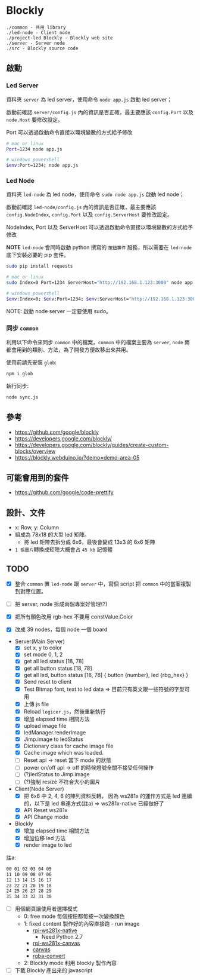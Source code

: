 # Blockly

```text
./common - 共用 library
./led-node - Client node
./project-led Blockly - Blockly web site
./server - Server node
./src - Blockly source code
```

## 啟動

### Led Server

資料夾 `server` 為 led server，使用命令 `node app.js` 啟動 led server；

啟動前確認 `server/config.js` 內的資訊是否正確，最主要應該 `config.Port` 以及 `node.Host` 要修改設定。

Port 可以透過啟動命令直接以環境變數的方式給予修改

```sh
# mac or linux
Port=1234 node app.js

# windows powershell
$env:Port=1234; node app.js
```

### Led Node

資料夾 `led-node` 為 led node，使用命令 `sudo node app.js` 啟動 led node；

啟動前確認 `led-node/config.js` 內的資訊是否正確，最主要應該 `config.NodeIndex`, `config.Port` 以及 `config.ServerHost` 要修改設定。

NodeIndex, Port 以及 ServerHost 可以透過啟動命令直接以環境變數的方式給予修改

**NOTE** `led-node` 會同時啟動 python 撰寫的 `按鈕事件` 服務，所以需要在 `led-node` 底下安裝必要的 pip 套件。

```sh
sudo pip install requests
```

```sh
# mac or linux
sudo Index=0 Port=1234 ServerHost="http://192.168.1.123:3000" node app.js

# windows powershell
$env:Index=0; $env:Port=1234; $env:ServerHost="http://192.168.1.123:3000"; node app.js
```

NOTE: 啟動 node server 一定要使用 sudo。

### 同步 `common`

利用以下命令來同步 `common` 中的檔案，`common` 中的檔案主要為 `server`, `node` 兩都會用到的類別、方法，為了開發方便故移出來共用。

使用前請先安裝 `glob`:

```sh
npm i glob
```

執行同步:

```sh
node sync.js
```

## 參考

- https://github.com/google/blockly
- https://developers.google.com/blockly/
- https://developers.google.com/blockly/guides/create-custom-blocks/overview
- https://blockly.webduino.io/?demo=demo-area-05

## 可能會用到的套件

- https://github.com/google/code-prettify

## 設計、文件

- x: Row, y: Column
- 組成為 78x18 的大型 led 矩陣。
  - 將 led 矩陣去拆分成 6x6，最後會變成 13x3 的 6x6 矩陣
- `1 張圖片`轉換成矩陣大概會占 `45 kb` 記憶體

## TODO

- [x] 整合 `common` 置 `led-node` 跟 `server` 中，寫個 script 把 `common` 中的當案複製到對應位置。
- [ ] 把 server, node 拆成兩個專案好管理(?)

- [x] 把所有顏色改用 rgb-hex 不要用 constValue.Color
- [x] 改成 39 nodes，每個 node 一個 board
- Server(Main Server)
  - [x] set x, y to color
  - [x] set mode 0, 1, 2
  - [x] get all led status [18, 78]
  - [x] get all button status [18, 78]
  - [x] get all led, button status [18, 78] { button {number}, led {rbg_hex} }
  - [x] Send reset to client
  - [x] Test Bitmap font, text to led data => 目前只有英文跟一些符號的字型可用
  - [x] 上傳 js file
  - [x] Reload `logicer.js`，然後重新執行
  - [x] 增加 elapsed time 相關方法
  - [x] upload image file
  - [x] ledManager.renderImage
  - [x] Jimp.image to ledStatus
  - [x] Dictionary class for cache image file
  - [x] Cache image which was loaded.
  - [ ] Reset api -> reset 當下 mode 的狀態
  - [ ] power on/off api -> off 的時候燈號全關不接受任何操作
  - [ ] (?)ledStatus to Jimp.image
  - [ ] (?)強制 resize 不符合大小的圖片
- Client(Node Server)
  - [x] 把 6x6 中 2, 4, 6 的陣列資料反轉， 因為 ws281x 的運作方式是 led 連續的，以下是 led 串連方式(註a) => ws281x-native 已經做好了
  - [x] API Reset ws281x
  - [x] API Change mode
- Blockly
  - [x] 增加 elapsed time 相關方法
  - [x] 增加位移 led 方法
  - [x] render image to led

註a:

```latex
00 01 02 03 04 05
11 10 09 08 07 06
12 13 14 15 16 17
23 22 21 20 19 18
24 25 26 27 28 29
35 34 33 32 31 30
```

- [ ] 用個網頁讓使用者選擇模式
  - 0: free mode 每個按鈕都每按一次變換顏色
  - 1: fixed content 製作好的內容直接跑 - run image
    - [rpi-ws281x-native](https://www.npmjs.com/package/rpi-ws281x-native)
      - Need Python 2.7
    - [rpi-ws281x-canvas](https://www.npmjs.com/package/rpi-ws281x-canvas)
    - [canvas](https://www.npmjs.com/package/canvas)
    - [rgba-convert](https://www.npmjs.com/package/rgba-convert)
  - 2: Blockly mode 利用 blockly 製作內容
- [ ] 下載 Blockly 產出來的 javascript